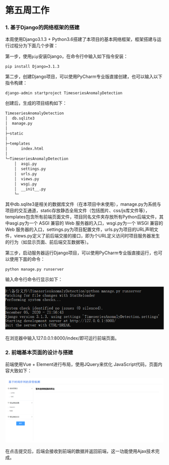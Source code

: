 # 第五周工作

### 1. 基于Django的网络框架的搭建

本周使用Django3.1.3 + Python3.6搭建了本项目的基本网络框架，框架搭建与运行过程分为下面几个步骤：

第一步，使用`pip`安装Django，在命令行中输入如下指令安装：

```shell
pip install Django=3.1.3
```

第二步，创建Django项目，可以使用PyCharm专业版直接创建，也可以输入以下指令构建：

```shell
django-admin startproject TimeseriesAnomalyDetection
```

创建后，生成的项目结构如下：

```
TimeseriesAnomalyDetection
│  db.sqlite3
│  manage.py
│
├─static
│
├─templates
│      index.html
│
└─TimeseriesAnomalyDetection
    │  asgi.py
    │  settings.py
    │  urls.py
    │  views.py
    │  wsgi.py
    │  __init__.py
    └─
```

其中db.sqlite3是相关的数据库文件（在本项目中未使用），manage.py为系统与项目的交互通道，static存放静态全局文件（包括图片、css/js库文件等），templates包含所有前端页面文件，项目同名文件夹存放所有Python后端文件，其中asgi.py为一个 ASGI 兼容的 Web 服务器的入口，wsgi.py为一个 WSGI 兼容的 Web 服务器的入口，settings.py为项目配置文件，urls.py为项目的URL声明文件，views.py定义了前后端交接的接口，即为个URL定义访问时项目服务器发生的行为（如显示页面、前后端交互数据等）。

第三步，启动服务器运行Django项目，可以使用PyCharm专业版直接运行，也可以使用下面的命令：

```shell
python manage.py runserver
```

输入命令行命令行显示如下：

<img src='img/runserver.png'>

在浏览器中输入127.0.0.1:8000/index/即可运行前端页面。

### 2. 前端基本页面的设计与搭建

前端使用Vue + Element进行布局，使用JQuery来优化 JavaScript代码，页面内容大致如下：

<img src='img/index_page.png'>

在点击提交后，后端会接收到前端的数据并返回前端，这一功能使用Ajax技术完成。